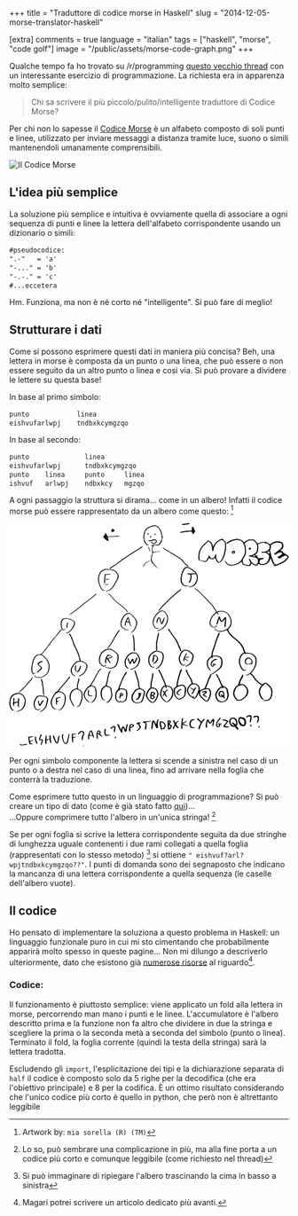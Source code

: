 +++
title = "Traduttore di codice morse in Haskell"
slug = "2014-12-05-morse-translator-haskell"

[extra]
comments = true
language = "italian"
tags = ["haskell", "morse", "code golf"]
image = "/public/assets/morse-code-graph.png"
+++

Qualche tempo fa ho trovato su /r/programming [questo vecchio thread](https://www.reddit.com/r/programming/comments/7xjqb/who_can_write_the_smallesttidiestcleverest_morse/) con un interessante esercizio di programmazione. La richiesta era in apparenza molto semplice:

> Chi sa scrivere il più piccolo/pulito/intelligente traduttore di Codice Morse?

<!-- more -->

Per chi non lo sapesse il [Codice Morse](https://it.wikipedia.org/wiki/Codice_Morse) è un alfabeto composto di soli punti e linee, utilizzato per inviare messaggi a distanza tramite luce, suono o simili mantenendoli umanamente comprensibili.

![Il Codice Morse](https://upload.wikimedia.org/wikipedia/commons/e/e9/International_Morse_code.png)

## L'idea più semplice

La soluzione più semplice e intuitiva è ovviamente quella di associare a ogni sequenza di punti e linee la lettera dell'alfabeto corrispondente usando un dizionario o simili:

    #pseudocodice:
    ".-"   = 'a'
    "-..." = 'b'
    "-.-." = 'c'
    #...eccetera

Hm. Funziona, ma non è né corto né "intelligente". Si può fare di meglio!

## Strutturare i dati

Come si possono esprimere questi dati in maniera più concisa? Beh, una lettera in morse è composta da un punto o una linea, che può essere o non essere seguito da un altro punto o linea e così via. Si può provare a dividere le lettere su questa base!

In base al primo simbolo:

    punto            linea
    eishvufarlwpj    tndbxkcymgzqo

In base al secondo:

    punto              linea
    eishvufarlwpj      tndbxkcymgzqo
    punto    linea     punto     linea
    ishvuf   arlwpj    ndbxkcy   mgzqo

A ogni passaggio la struttura si dirama... come in un albero! Infatti il codice morse può essere rappresentato da un albero come questo: [^arte]

![Codice morse in una struttura ad albero](/public/assets/morse-code-graph.png)

Per ogni simbolo componente la lettera si scende a sinistra nel caso di un punto o a destra nel caso di una linea, fino ad arrivare nella foglia che conterrà la traduzione.

Come esprimere tutto questo in un linguaggio di programmazione? Si può creare un tipo di dato (come è già stato fatto [qui](https://www.reddit.com/r/programming/comments/7xjqb/who_can_write_the_smallesttidiestcleverest_morse/c07okh3))...  
...Oppure comprimere tutto l'albero in un'unica stringa! [^complicazioni]

Se per ogni foglia si scrive la lettera corrispondente seguita da due stringhe di lunghezza uguale contenenti i due rami collegati a quella foglia (rappresentati con lo stesso metodo) [^ripiegare] si ottiene `" eishvuf?arl?wpjtndbxkcymgzqo??"`. I punti di domanda sono dei segnaposto che indicano la mancanza di una lettera corrispondente a quella sequenza (le caselle dell'albero vuote).



## Il codice

Ho pensato di implementare la soluziona a questo problema in Haskell: un linguaggio funzionale puro in cui mi sto cimentando che probabilmente apparirà molto spesso in queste pagine...
Non mi dilungo a descriverlo ulteriormente, dato che esistono già [numerose risorse](https://www.haskell.org/haskellwiki/Haskell) al riguardo[^hs].

### Codice:
<script src="https://gist-it.appspot.com/github/fgaz/haskell-morse/blob/master/morse.hs?footer=minimal"></script>

Il funzionamento è piuttosto semplice: viene applicato un fold alla lettera in morse, percorrendo man mano i punti e le linee. L'accumulatore è l'albero descritto prima e la funzione non fa altro che dividere in due la stringa e scegliere la prima o la seconda metà a seconda del simbolo (punto o linea).
Terminato il fold, la foglia corrente (quindi la testa della stringa) sarà la lettera tradotta.


Escludendo gli `import`, l'esplicitazione dei tipi e la dichiarazione separata di `half` il codice è composto solo da 5 righe per la decodifica (che era l'obiettivo principale) e 8 per la codifica. È un ottimo risultato considerando che l'unico codice più corto è quello in python, che però non è altrettanto leggibile



[^arte]: Artwork by: `mia sorella (R) (TM)`

[^complicazioni]: Lo so, può sembrare una complicazione in più, ma alla fine porta a un codice più corto e comunque leggibile (come richiesto nel thread)

[^ripiegare]: Si può immaginare di ripiegare l'albero trascinando la cima in basso a sinistra

[^hs]: Magari potrei scrivere un articolo dedicato più avanti.
